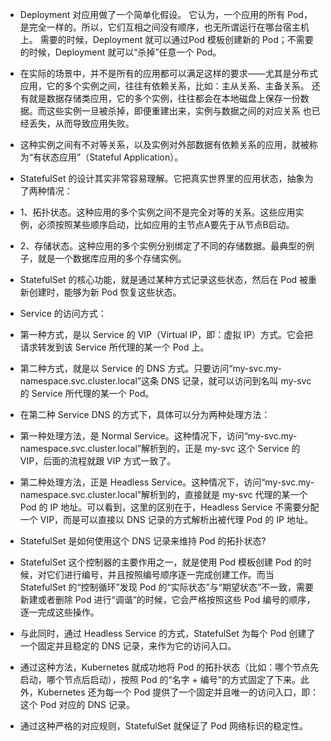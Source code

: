 - Deployment 对应用做了一个简单化假设。 它认为，一个应用的所有 Pod，是完全一样的。所以，它们互相之间没有顺序，也无所谓运行在哪台宿主机上。
  需要的时候，Deployment 就可以通过Pod 模板创建新的 Pod；不需要的时候，Deployment 就可以“杀掉”任意一个 Pod。
- 在实际的场景中，并不是所有的应用都可以满足这样的要求——尤其是分布式应用，它的多个实例之间，往往有依赖关系，比如：主从关系、主备关系。
  还有就是数据存储类应用，它的多个实例，往往都会在本地磁盘上保存一份数据。而这些实例一旦被杀掉，即便重建出来，实例与数据之间的对应关系
  也已经丢失，从而导致应用失败。
- 这种实例之间有不对等关系，以及实例对外部数据有依赖关系的应用，就被称为“有状态应用”（Stateful Application）。

- StatefulSet 的设计其实非常容易理解。它把真实世界里的应用状态，抽象为了两种情况：
- 1、拓扑状态。这种应用的多个实例之间不是完全对等的关系。这些应用实例，必须按照某些顺序启动，比如应用的主节点A要先于从节点B启动。
- 2、存储状态。这种应用的多个实例分别绑定了不同的存储数据。最典型的例子，就是一个数据库应用的多个存储实例。
- StatefulSet 的核心功能，就是通过某种方式记录这些状态，然后在 Pod 被重新创建时，能够为新 Pod 恢复这些状态。

- Service 的访问方式：
- 第一种方式，是以 Service 的 VIP（Virtual IP，即：虚拟 IP）方式。它会把请求转发到该 Service 所代理的某一个 Pod 上。
- 第二种方式，就是以 Service 的 DNS 方式。只要访问“my-svc.my-namespace.svc.cluster.local”这条 DNS 记录，就可以访问到名叫
  my-svc 的 Service 所代理的某一个 Pod。
- 在第二种 Service DNS 的方式下，具体可以分为两种处理方法：
- 第一种处理方法，是 Normal Service。这种情况下，访问“my-svc.my-namespace.svc.cluster.local”解析到的，正是 my-svc 这个
  Service 的 VIP，后面的流程就跟 VIP 方式一致了。
- 第二种处理方法，正是 Headless Service。这种情况下，访问“my-svc.my-namespace.svc.cluster.local”解析到的，直接就是 my-svc
  代理的某一个 Pod 的 IP 地址。可以看到，这里的区别在于，Headless Service 不需要分配一个 VIP，而是可以直接以 DNS 记录的方式解析出被代理
  Pod 的 IP 地址。

- StatefulSet 是如何使用这个 DNS 记录来维持 Pod 的拓扑状态?
- StatefulSet 这个控制器的主要作用之一，就是使用 Pod 模板创建 Pod 的时候，对它们进行编号，并且按照编号顺序逐一完成创建工作。而当
  StatefulSet 的“控制循环”发现 Pod 的“实际状态”与“期望状态”不一致，需要新建或者删除 Pod 进行“调谐”的时候，它会严格按照这些
  Pod 编号的顺序，逐一完成这些操作。
- 与此同时，通过 Headless Service 的方式，StatefulSet 为每个 Pod 创建了一个固定并且稳定的 DNS 记录，来作为它的访问入口。
- 通过这种方法，Kubernetes 就成功地将 Pod 的拓扑状态（比如：哪个节点先启动，哪个节点后启动），按照 Pod 的“名字 +
  编号”的方式固定了下来。此外，Kubernetes 还为每一个 Pod 提供了一个固定并且唯一的访问入口，即：这个 Pod 对应的 DNS 记录。
- 通过这种严格的对应规则，StatefulSet 就保证了 Pod 网络标识的稳定性。
